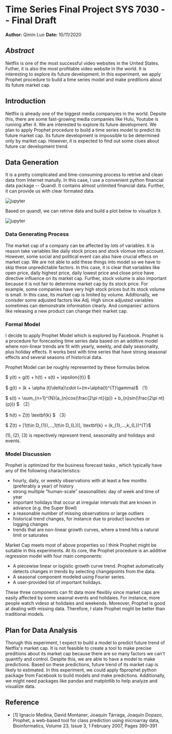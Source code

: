 
# Time Series Final Project SYS 7030 -- Final Draft

**Author:** Qimin Luo
**Date:** 10/11/2020

##  *Abstract*
Netflix is one of the most successful video websites in the United States. Futher, it is also the most profitable video website in the world. It is interesting to explore its future development. In this experiment, we apply Prophet procedure to build a time series model and make preditions about its future market cap. 

## Introduction
Netflix is already one of the biggest media companyies in the world. Depsite this, there are some fast-growing media companies like Hulu, Youtube is running after it. We are interested to explore its future development. We plan to apply Prophet procedure to build a time series model to predict its future market cap. Its future development is impossible to be determined only by market cap. However, it is expected to find out some clues about future car development trend. 


## Data Generation
It is a pretty complicated and time-consuming process to retrive and clean data from Internet manully. In this case, I use a convenient python financial data package -- Quandl. It contains almost unlimited financial data. Further, it can provide us with clear formated data.

![jupyter](dataformat.png)

Based on quandl, we can retrive data and build a plot below to visualize it.

![jupyter](visual.jpg)

### Data Generating Process

The market cap of a company can be affected by lots of variables. It is reason take variables like daily stock prices and stock vlomue into account. However, some social and political event can also have crucial effecs on market cap. We are not able to add these things into model so we have to skip these unpredictable factors. In this case, it is clear that variables like open price, daily highest price, daily lowest price and close price have directive influence on its market cap. Further, stock volume is also important because it is not fair to determine market cap by its stock price. For example, some companies have very high stock prices but its stock volume is small. In this case, its market cap is limited by volume. Addtionally, we conisder some adjusted factors like Adj. High since adjusted variables sometimes can demonstrate information clearly. And companies' actions like releasing a new product can change their market cap.


### Formal Model

I decide to apply Prophet Model which is explored by Facebook. Prophet is a procedure for forecasting time series data based on an additive model where non-linear trends are fit with yearly, weekly, and daily seasonality, plus holiday effects. It works best with time series that have strong seasonal effects and several seasons of historical data.

Prophet Model can be roughly represented by these formulas below.

$ y(t) = g(t) + h(t) + s(t) + \epsilon{(t)} $

$ g(t) = (k + \alpha (t)\delta)\cdot t+(m+\alpha(t)^{T}\gamma)$ （1）

$ s(t) = \sum_{n=1}^{N}(a_{n}cos(\frac{2\pi nt}{p}) + b_{n}sin(\frac{2\pi nt}{p})) $ （2）

$ h(t) = Z(t) \textbf{k} $ （3）

$ Z(t) = [1(t\in D_{1}),...,1(t\in D_{L})], \textbf{k} = (k_{1},...,k_{L})^{T}$

(1), (2), (3) is repectively represent trend, seasonality and holidays and events.

### Model Discussion

Prophet is optimized for the business forecast tasks , which typically have any of the following characteristics:

- hourly, daily, or weekly observations with at least a few months (preferably a year) of history
- strong multiple “human-scale” seasonalities: day of week and time of year
- important holidays that occur at irregular intervals that are known in advance (e.g. the Super Bowl)
- a reasonable number of missing observations or large outliers
- historical trend changes, for instance due to product launches or logging changes
- trends that are non-linear growth curves, where a trend hits a natural limit or saturates

Market Cap meets most of above properties so I think Prophet might be suitable in this experiments. At its core, the Prophet procedure is an additive regression model with four main components:

- A piecewise linear or logistic growth curve trend. Prophet automatically detects changes in trends by selecting changepoints from the data.
- A seasonal component modeled using Fourier series.
- A user-provided list of important holidays.

These three components can fit data more flexibly since market caps are easily affected by some seaonal events and holidaies. For instance, more people watch videso at holidaies and weekends. Moreover, Prophet is good at dealing with missing data. Therefore, I state Prophet might be better than traditional models.

## Plan for Data Analysis

Thorugh this experiment, I expect to build a model to predict future trend of Netflix's market cap. It is not feasible to create a tool to make precise preditions about its market cap because there are so many factors we can't quantify and control.
Despite this, we are able to have a model to make predictions. Based on these predictions, future trend of its market cap is likely to estimated. In this experiment, we could apply fbprophet python package from Facebook to build models and make predictions. Additionally, we might need packages like pandas and matplotlib to help analyze and visualize data.

## Reference


- [1] Ignacio Medina, David Montaner, Joaquín Tárraga, Joaquín Dopazo, Prophet, a web-based tool for class prediction using microarray data, Bioinformatics, Volume 23, Issue 3, 1 February 2007, Pages 390–391
